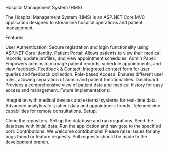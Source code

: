 Hospital Management System (HMS)

The Hospital Management System (HMS) is an ASP.NET Core MVC application designed to streamline hospital operations and patient management.

Features:

User Authentication: Secure registration and login functionality using ASP.NET Core Identity.
Patient Portal: Allows patients to view their medical records, update profiles, and view appointment schedules.
Admin Panel: Empowers admins to manage patient records, schedule appointments, and view feedback.
Feedback & Contact: Integrated contact form for user queries and feedback collection.
Role-based Access: Ensures different user roles, allowing separation of admin and patient functionalities.
Dashboard: Provides a comprehensive view of patient data and medical history for easy access and management.
Future Implementations:

Integration with medical devices and external systems for real-time data.
Advanced analytics for patient data and appointment trends.
Telemedicine capabilities for remote consultations.
Setup:

Clone the repository.
Set up the database and run migrations.
Seed the database with initial data.
Run the application and navigate to the specified port.
Contributions:
We welcome contributions! Please raise issues for any bugs found or feature requests. Pull requests should be made to the development branch.
